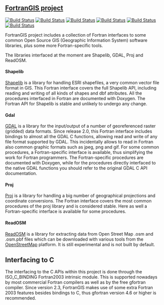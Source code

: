 ## [FortranGIS project](http://fortrangis.sourceforge.net/index.php)

[![Build Status](https://badges.herokuapp.com/travis/ARPA-SIMC/fortrangis?branch=master&env=DOCKER_IMAGE=centos:7&label=centos7)](https://travis-ci.org/ARPA-SIMC/fortrangis)
[![Build Status](https://badges.herokuapp.com/travis/ARPA-SIMC/fortrangis?branch=master&env=DOCKER_IMAGE=centos:8&label=centos8)](https://travis-ci.org/ARPA-SIMC/fortrangis)
[![Build Status](https://badges.herokuapp.com/travis/ARPA-SIMC/fortrangis?branch=master&env=DOCKER_IMAGE=fedora:29&label=fedora29)](https://travis-ci.org/ARPA-SIMC/fortrangis)
[![Build Status](https://badges.herokuapp.com/travis/ARPA-SIMC/fortrangis?branch=master&env=DOCKER_IMAGE=fedora:30&label=fedora30)](https://travis-ci.org/ARPA-SIMC/fortrangis)
[![Build Status](https://badges.herokuapp.com/travis/ARPA-SIMC/fortrangis?branch=master&env=DOCKER_IMAGE=fedora:31&label=fedora31)](https://travis-ci.org/ARPA-SIMC/fortrangis)
[![Build Status](https://badges.herokuapp.com/travis/ARPA-SIMC/fortrangis?branch=master&env=DOCKER_IMAGE=fedora:rawhide&label=fedorarawhide)](https://travis-ci.org/ARPA-SIMC/fortrangis)

FortranGIS project includes a collection of Fortran interfaces to some
common Open Source GIS (Geographic Information System) software
libraries, plus some more Fortran-specific tools.

The libraries interfaced at the moment are Shapelib, GDAL, Proj and
ReadOSM.

#### Shapelib

[Shapelib](http://shapelib.maptools.org/) is a library for handling ESRI shapefiles, a very common
vector file format in GIS. This Fortran interface covers the full
Shapelib API, including reading and writing of all kinds of shapes and
dbf attributes.  All the procedures interfaced in Fortran
are documented with Doxygen.  The Fortran API for Shapelib is stable
and unlikely to undergo any change.

#### Gdal

[GDAL](http://www.gdal.org/) is a library for the input/output of a
number of georeferenced raster (gridded) data formats. Since release
2.0, this Fortran interface includes bindings to almost all the GDAL C
functions, allowing read and write of any file format supported by
GDAL. This incidentally allows to read in Fortran also common graphic
formats such as jpeg, png and gif. For some common procedures, a
Fortran-specific interface is available, thus simplifying the work for
Fortran programmers. The Fortran-specific procedures are documented
with Doxygen, while for the procedures directly interfaced to the
native GDAL functions you should refer to the original GDAL C API
documentation.

#### Proj

[Proj](http://trac.osgeo.org/proj/) is a library for handling a big
number of geographical projections and coordinate conversions. The
Fortran interface covers the most common procedures of the proj
library and is considered stable. Here as well a Fortran-specific
interface is available for some procedures.

#### ReadOSM

[ReadOSM](https://www.gaia-gis.it/fossil/readosm/index) is a library
for extracting data from Open Street Map .osm and .osm.pbf files which
can be downloaded with various tools from the
[OpenStreetMap](http://openstreetmap.org/) platform. It is still
experimental and is not built by default.

## Interfacing to C

The interfacing to the C APIs within this project is done through the
ISO_C_BINDING Fortran2003 intrinsic module. This is supported nowadays
by most commercial Fortran compilers as well as by the free gfortran
compiler. Since version 2.3, FortranGIS makes use of some extra
Fortran 2003 features besides bindings to C, thus gfortran version 4.6
or higher is recommended.
